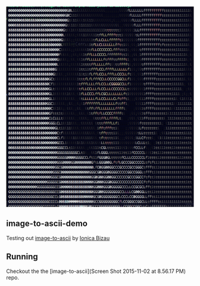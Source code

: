 ![preview](preview.png)
## image-to-ascii-demo
Testing out [image-to-ascii](https://github.com/IonicaBizau/image-to-ascii) by [Ionica Bizau](https://github.com/IonicaBizau)

## Running
Checkout the the [image-to-ascii](Screen Shot 2015-11-02 at 8.56.17 PM) repo.